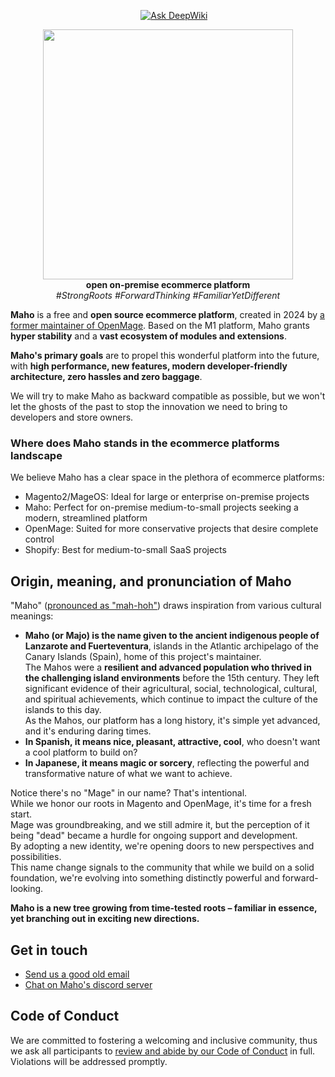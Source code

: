 <p align="center">
  <img src="https://poser.pugx.org/mahocommerce/maho/license.svg" alt="" />
  <img src="https://img.shields.io/badge/PHP-8.2+-8993be.svg" alt="" />
  <img src="https://github.com/MahoCommerce/maho/actions/workflows/security-php.yml/badge.svg" alt="" />
  <img src="https://github.com/MahoCommerce/maho/actions/workflows/codeql-analysis.yml/badge.svg" alt="" />
  <a href="https://crowdin.com/project/maho" target="_blank"><img src="https://img.shields.io/badge/Localize-98%25-32c754" alt="" /></a>
  <a href="https://deepwiki.com/MahoCommerce/maho" target="_blank"><img src="https://deepwiki.com/badge.svg" alt="Ask DeepWiki"></a>
</p>
<p align="center">
  <img src="https://mahocommerce.com/assets/maho-logo.svg" alt="" width=400 />
  <br>
  <strong>open on-premise ecommerce platform</strong><br>
  <i>#StrongRoots #ForwardThinking #FamiliarYetDifferent</i>
</p>

**Maho** is a free and **open source ecommerce platform**, created in 2024 by
[a former maintainer of OpenMage](https://fabrizioballiano.com).
Based on the M1 platform, Maho grants **hyper stability** and a **vast ecosystem of 
modules and extensions**.

**Maho's primary goals** are to propel this wonderful platform into the future, with **high performance,
new features, modern developer-friendly architecture, zero hassles and zero baggage**.

We will try to make Maho as backward compatible as possible, but we won't let the ghosts of the
past to stop the innovation we need to bring to developers and store owners.

### Where does Maho stands in the ecommerce platforms landscape

We believe Maho has a clear space in the plethora of ecommerce platforms:
- Magento2/MageOS: Ideal for large or enterprise on-premise projects
- Maho: Perfect for on-premise medium-to-small projects seeking a modern, streamlined platform
- OpenMage: Suited for more conservative projects that desire complete control
- Shopify: Best for medium-to-small SaaS projects

## Origin, meaning, and pronunciation of Maho

"Maho" ([pronounced as "mah-hoh"](https://www.ingles.com/pronunciacion/majo)) draws inspiration from various
cultural meanings:

- **Maho (or Majo) is the name given to the ancient indigenous people of Lanzarote and Fuerteventura**,
  islands in the Atlantic archipelago of the Canary Islands (Spain), home of this project's maintainer.  
  The Mahos were a **resilient and advanced population who thrived in the challenging island environments**
  before the 15th century. They left significant evidence of their agricultural, social, technological,
  cultural, and spiritual achievements, which continue to impact the culture of the islands to this day.  
  As the Mahos, our platform has a long history, it's simple yet advanced, and it's enduring daring times.
- **In Spanish, it means nice, pleasant, attractive, cool**, who doesn't want a cool platform to build on?
- **In Japanese, it means magic or sorcery**, reflecting the powerful and transformative nature of what
  we want to achieve.

Notice there's no "Mage" in our name? That's intentional.  
While we honor our roots in Magento and OpenMage, it's time for a fresh start.  
Mage was groundbreaking, and we still admire it, but the perception of it being "dead"
became a hurdle for ongoing support and development.  
By adopting a new identity, we're opening doors to new perspectives and possibilities.  
This name change signals to the community that while we build on a solid foundation, we're evolving into something
distinctly powerful and forward-looking.

**Maho is a new tree growing from time-tested roots – familiar in essence, yet branching out in exciting
new directions.**

## Get in touch

- [Send us a good old email](mailto:info@mahocommerce.com)
- [Chat on Maho's discord server](https://discord.gg/dWgcVUFTrS)

## Code of Conduct

We are committed to fostering a welcoming and inclusive community, thus we ask all participants to [review and
abide by our Code of Conduct](https://github.com/MahoCommerce/maho?tab=coc-ov-file) in full.  
Violations will be addressed promptly.

